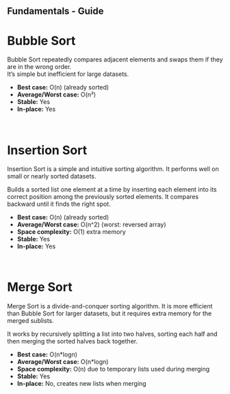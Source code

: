 ## Fundamentals - Guide

# Bubble Sort

Bubble Sort repeatedly compares adjacent elements and swaps them if they are in the wrong order.  
It’s simple but inefficient for large datasets.

- **Best case:** O(n) (already sorted)
- **Average/Worst case:** O(n²)
- **Stable:** Yes
- **In-place:** Yes

<br>

# Insertion Sort

Insertion Sort is a simple and intuitive sorting algorithm.
It performs well on small or nearly sorted datasets.

Builds a sorted list one element at a time by inserting each element into its correct position among the previously sorted elements. It compares backward until it finds the right spot.

- **Best case:** O(n) (already sorted)
- **Average/Worst case:** O(n^2) (worst: reversed array)
- **Space complexity:** O(1) extra memory
- **Stable:** Yes
- **In-place:** Yes

<br>

# Merge Sort

Merge Sort is a divide-and-conquer sorting algorithm. It is more efficient than Bubble Sort for larger datasets, but it requires extra memory for the merged sublists.

It works by recursively splitting a list into two halves, sorting each half and then merging the sorted halves back together.

- **Best case:** O(n*logn)
- **Average/Worst case:** O(n*logn)
- **Space complexity:** O(n) due to temporary lists used during merging
- **Stable:** Yes
- **In-place:** No, creates new lists when merging

<br>